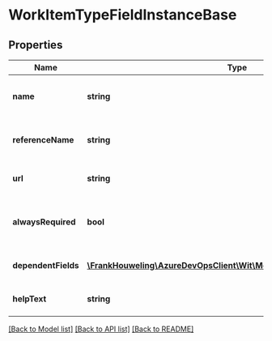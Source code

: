# WorkItemTypeFieldInstanceBase

## Properties
Name | Type | Description | Notes
------------ | ------------- | ------------- | -------------
**name** | **string** | The friendly name of the field. | [optional] 
**referenceName** | **string** | The reference name of the field. | [optional] 
**url** | **string** | The REST URL of the resource. | [optional] 
**alwaysRequired** | **bool** | Indicates whether field value is always required. | [optional] 
**dependentFields** | [**\FrankHouweling\AzureDevOpsClient\Wit\Model\WorkItemFieldReference[]**](WorkItemFieldReference.md) | The list of dependent fields. | [optional] 
**helpText** | **string** | Gets the help text for the field. | [optional] 

[[Back to Model list]](../README.md#documentation-for-models) [[Back to API list]](../README.md#documentation-for-api-endpoints) [[Back to README]](../README.md)


